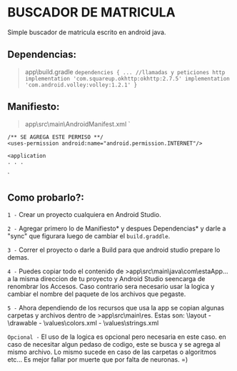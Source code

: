 # BUSCADOR DE MATRICULA

Simple buscador de matricula escrito en android java.

## Dependencias:

>app\build.gradle 
`
  dependencies {
    ...
    //llamadas y peticiones http
    implementation 'com.squareup.okhttp:okhttp:2.7.5'
    implementation 'com.android.volley:volley:1.2.1'
  }
`

## Manifiesto:

>app\src\main\AndroidManifest.xml 
` 
<manifest 
xmlns:android="http://schemas.android.com/apk/res/android" 
xmlns:tools="http://schemas.android.com/tools" 
package="tu.app">
    
    /** SE AGREGA ESTE PERMISO **/
    <uses-permission android:name="android.permission.INTERNET"/>
    
    <application
    . . .
`
 
## Como probarlo?:

` 1 - ` Crear un proyecto cualquiera en Android Studio.

` 2 - ` Agregar primero lo de Manifiesto* y despues Dependencias* y darle a "sync" que figurara luego de cambiar el `build.graddle`.

` 3 - ` Correr el proyecto o darle a Build para que android studio prepare lo demas. 

` 4 - ` Puedes copiar todo el contenido de >app\src\main\java\com\estaApp\... a la misma direccion de tu proyecto y Android Studio seencarga de renombrar los Accesos. Caso contrario sera necesario usar la logica y cambiar el nombre del paquete de los archivos que pegaste.

` 5 - ` Ahora dependiendo de los recursos que usa la app se copian algunas carpetas y archivos dentro de >app\src\main\res. Estas son: \layout - \drawable - \values\colors.xml - \values\strings.xml

` Opcional - ` El uso de la logica es opcional pero necesaria en este caso. en caso de necesitar algun pedaso de codigo, este se busca y se agrega al mismo archivo. Lo mismo sucede en caso de las carpetas o algoritmos etc... Es mejor fallar por muerte que por falta de neuronas. =)
